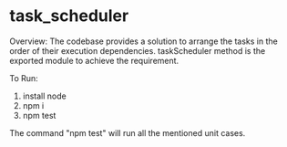 # task_scheduler

Overview:
The codebase provides a solution to arrange the tasks in the order of their execution dependencies. 
taskScheduler method is the exported module to achieve the requirement. 

To Run:
1) install node
2) npm i
3) npm test


The command "npm test" will run all the mentioned unit cases. 
